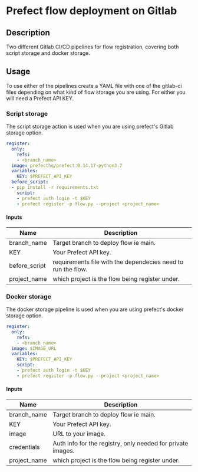 # Prefect flow deployment on Gitlab

## Description

Two different Gitlab CI/CD pipelines for flow registration, covering both script storage and docker storage.

## Usage

To use either of the pipelines create a YAML file with one of the gitlab-ci files depending on what kind of flow storage you are using. For either you will need a Prefect API KEY.

### Script storage

The script storage action is used when you are using prefect's Gitlab storage option.

```yaml
register:
  only:
    refs: 
    - <branch_name>
  image: prefecthq/prefect:0.14.17-python3.7
  variables: 
    KEY: $PREFECT_API_KEY
  before_script:
  - pip install -r requirements.txt
    script:
    - prefect auth login -t $KEY
    - prefect register -p flow.py --project <project_name>
```

#### Inputs

| Name | Description |
|------|-------------|
| branch_name | Target branch to deploy flow ie main. | 
| KEY | Your Prefect API key. |
| before_script | requirements file with the dependecies need to run the flow. |
| project_name | which project is the flow being register under. |

### Docker storage

The docker storage pipeline is used when you are using prefect's docker storage option.

```yaml
register:
  only:
    refs: 
    - <branch name>
  image: $IMAGE_URL
  variables: 
    KEY: $PREFECT_API_KEY
    script:
    - prefect auth login -t $KEY
    - prefect register -p flow.py --project <project_name>
```

#### Inputs

| Name | Description |
|------|-------------|
| branch_name | Target branch to deploy flow ie main. | 
| KEY | Your Prefect API key.|
| image | URL to your image.|
| credentials | Auth info for the registry, only needed for private images.
| project_name | which project is the flow being register under. |

